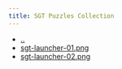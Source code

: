 ```yaml
---
title: SGT Puzzles Collection
---
```

- [..](..)
- [sgt-launcher-01.png](sgt-launcher-01.png)
- [sgt-launcher-02.png](sgt-launcher-02.png)
